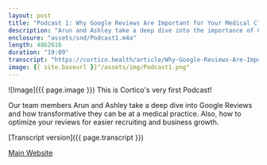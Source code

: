 ```yaml
---
layout: post
title: "Podcast 1: Why Google Reviews Are Important for Your Medical Clinic"
description: "Arun and Ashley take a deep dive into the importance of Google reviews."
enclosure: "assets/snd/Podcast1.m4a"
length: 4862616
duration: "19:09"
transcript: "https://cortico.health/article/Why-Google-Reviews-Are-Important-for-Your-Medical-Clinic"
image: {{ site.baseurl }}"/assets/img/Podcast1.png"
---
```

![Image]({{ page.image }})
This is Cortico's very first Podcast!

Our team members Arun and Ashley take a deep dive into Google Reviews and how transformative they can be at a medical practice. Also, how to optimize your reviews for easier recruiting and business growth.

[Transcript version]({{ page.transcript }})

[Main Website](https://cortico.health)